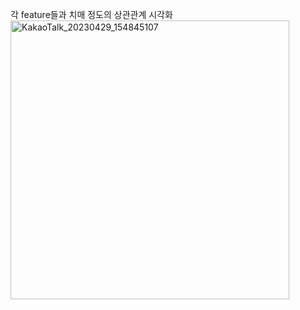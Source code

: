 각 feature들과 치매 정도의 상관관계 시각화
<img width="446" alt="KakaoTalk_20230429_154845107" src="https://github.com/BigDataTeamProject/dementia_analytics/assets/121860486/72bb67e5-3154-4c06-b255-30e037d7b4c8">
